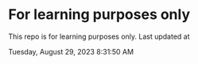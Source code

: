 # For learning purposes only
This repo is for learning purposes only.
Last updated at

Tuesday, August 29, 2023 8:31:50 AM

